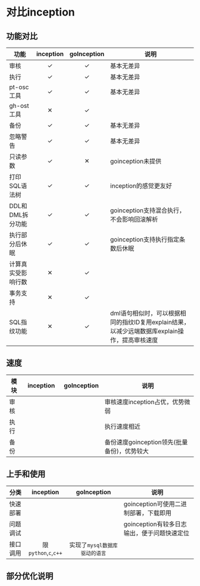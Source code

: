 # 对比inception


## 功能对比

功能  |  inception  |  goInception | 说明
------------ | :--------: | :--------: | ------------
审核   |  <div class="text-success">✓</div>    |   <div class="text-success">✓</div>     |   基本无差异
执行   |  <div class="text-success">✓</div>    |   <div class="text-success">✓</div>     |   基本无差异
pt-osc工具   |  <div class="text-success">✓</div>    |   <div class="text-success">✓</div>     |   基本无差异
gh-ost工具   |  <div class="text-error">✕</div>    |   <div class="text-success">✓</div>     |
备份   |  <div class="text-success">✓</div>    |   <div class="text-success">✓</div>     |   基本无差异
忽略警告   |  <div class="text-success">✓</div>    |   <div class="text-success">✓</div>     |   基本无差异
只读参数   |  <div class="text-success">✓</div>    |   <div class="text-error">✕</div>     |   goinception未提供
打印SQL语法树   |  <div class="text-success">✓</div>    |   <div class="text-success">✓</div>     |   inception的感觉更友好
DDL和DML拆分功能   |  <div class="text-success">✓</div>    |   <div class="text-success">✓</div>     |   goinception支持混合执行，不会影响回滚解析
执行部分后休眠   |  <div class="text-success">✓</div>    |   <div class="text-success">✓</div>     |   goinception支持执行指定条数后休眠
计算真实受影响行数   |  <div class="text-error">✕</div>    |   <div class="text-success">✓</div>     |
事务支持   |  <div class="text-error">✕</div>    |   <div class="text-success">✓</div>     |
SQL指纹功能   |  <div class="text-error">✕</div>    |   <div class="text-success">✓</div>     |   dml语句相似时，可以根据相同的指纹ID复用explain结果，以减少远端数据库explain操作，提高审核速度

## 速度

模块  |  inception  |  goInception | 说明
------------ | :--------: | :--------: | ------------
审核   |  <div class="progress"> <div class="rect left" style="width: 90px;"/> </div>    |   <div class="progress"> <div class="rect left" style="width: 80px;"/></div>    |   审核速度inception占优，优势微弱
执行   |  <div class="progress"> <div class="rect left" style="width: 90px;"/> </div>    |   <div class="progress"> <div class="rect left" style="width: 90px;"/></div>     |   执行速度相近
备份   |  <div class="progress"> <div class="rect left" style="width: 60px;"/> </div>    |   <div class="progress"> <div class="rect left" style="width: 90px;"/></div>    |   备份速度goinception领先(批量备份)，优势较大

## 上手和使用

分类  |  inception  |  goInception | 说明
------------ | :--------: | :--------: | ------------
快速部署   |  <div class="progress"> <div class="rect left" style="width: 30px;"/> </div>    |   <div class="progress"> <div class="rect left" style="width: 90px;"/></div>    |   goinception可使用二进制部署，下载即用
问题调试   |  <div class="progress"> <div class="rect left" style="width: 30px;"/> </div>    |   <div class="progress"> <div class="rect left" style="width: 90px;"/></div>     |   goinception有较多日志输出，便于问题快速定位
接口调用   |  限`python`,`c`,`c++`    |   实现了`mysql数据库驱动的语言`    |



## 部分优化说明


